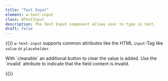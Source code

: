 ```yaml
---
title: "Text Input"
element: w-text-input
class: WTextInput
description: The Text Input component allows user to type in text.
draft: false
---
```


{{<rawhtml>}}
<w-markdown spacing="s">
`w-text-input` supports common attributes like the HTML `input`-Tag like `value` or `placeholder`.
</w-markdown>
<w-element-example>
    <w-pane spacing="s">
        <w-text-input placeholder="Enter some text"></w-text-input>
    </w-pane>
    <w-pane spacing="s">
        <w-text-input placeholder="Enter some text" value="Some content" block></w-text-input>
    </w-pane>
</w-element-example>

<w-markdown spacing="s">
With `clearable` an additional button to clear the value is added.
</w-markdown>
<w-element-example>
    <w-pane spacing="s">
        <w-text-input placeholder="Enter some text" block clearable></w-text-input>
    </w-pane>
</w-element-example>

<w-markdown spacing="s">
Use the `invalid` attribute to indicate that the field content is invalid.
</w-markdown>
<w-element-example>
    <w-pane spacing="s">
        <w-text-input placeholder="Enter some text" block value="Content is wrong" invalid></w-text-input>
    </w-pane>
</w-element-example>

{{</rawhtml>}}
